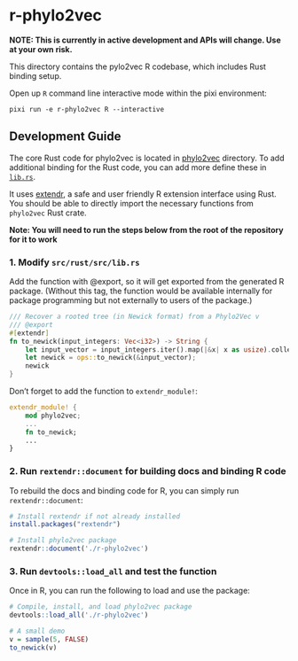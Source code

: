 # r-phylo2vec

**NOTE: This is currently in active development and APIs will change. Use at
your own risk.**

This directory contains the pylo2vec R codebase, which includes Rust binding
setup.

Open up `R` command line interactive mode within the pixi environment:

```console
pixi run -e r-phylo2vec R --interactive
```

## Development Guide

The core Rust code for phylo2vec is located in [phylo2vec](../phylo2vec)
directory. To add additional binding for the Rust code, you can add more define
these in [`lib.rs`](./src/rust/src/lib.rs).

It uses [extendr](https://github.com/extendr/extendr), a safe and user friendly
R extension interface using Rust. You should be able to directly import the
necessary functions from `phylo2vec` Rust crate.

**Note: You will need to run the steps below from the root of the repository for
it to work**

### 1. Modify `src/rust/src/lib.rs`

Add the function with @export, so it will get exported from the generated R
package. (Without this tag, the function would be available internally for
package programming but not externally to users of the package.)

```Rust
/// Recover a rooted tree (in Newick format) from a Phylo2Vec v
/// @export
#[extendr]
fn to_newick(input_integers: Vec<i32>) -> String {
    let input_vector = input_integers.iter().map(|&x| x as usize).collect();
    let newick = ops::to_newick(&input_vector);
    newick
}
```

Don’t forget to add the function to `extendr_module!`:

```Rust
extendr_module! {
    mod phylo2vec;
    ...
    fn to_newick;
    ...
}
```

### 2. Run `rextendr::document` for building docs and binding R code

To rebuild the docs and binding code for R, you can simply run
`rextendr::document`:

```R
# Install rextendr if not already installed
install.packages("rextendr")

# Install phylo2vec package
rextendr::document('./r-phylo2vec')
```

### 3. Run `devtools::load_all` and test the function

Once in R, you can run the following to load and use the package:

```R
# Compile, install, and load phylo2vec package
devtools::load_all('./r-phylo2vec')

# A small demo
v = sample(5, FALSE)
to_newick(v)
```
